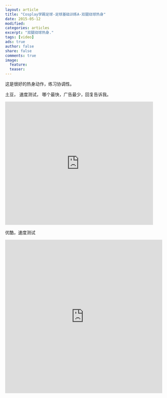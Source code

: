 ```yaml
---
layout: article
title: "Cosplay学踢足球-足球基础训练A-双腿绕球热身"
date: 2015-05-12
modified:
categories: articles
excerpt: "双腿绕球热身."
tags: [video]
ads: true
author: false
share: false
comments: true
image:
  feature:
  teaser:
---
```


这是很好的热身动作，练习协调性。

土豆， 速度测试， 哪个最快，广告最少，回复告诉我。

<iframe src="http://www.tudou.com/programs/view/html5embed.action?type=0&code=NEtfVIF11NA&lcode=&resourceId=585391063_06_05_99" allowtransparency="true" allowfullscreen="true" allowfullscreenInteractive="true" scrolling="no" border="0" frameborder="0" style="width:480px;height:400px;"></iframe>

优酷，速度测试

<iframe height="498" width="510" src="http://player.youku.com/embed/XOTU0NjcwMDI0" frameborder="0" allowfullscreen="true"></iframe>


